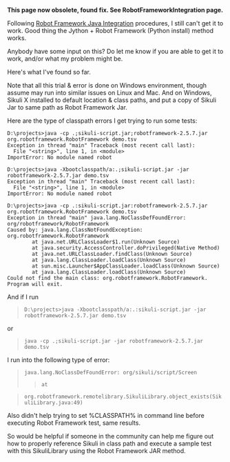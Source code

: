 **This page now obsolete, found fix. See RobotFrameworkIntegration page.**

Following [Robot Framework Java Integration](http://code.google.com/p/robotframework/wiki/JavaIntegration) procedures, I still can't get it to work. Good thing the Jython + Robot Framework (Python install) method works.

Anybody have some input on this? Do let me know if you are able to get it to work, and/or what my problem might be.

Here's what I've found so far.

Note that all this trial & error is done on Windows environment, though assume may run into similar issues on Linux and Mac. And on Windows, Sikuli X installed to default location & class paths, and put a copy of Sikuli Jar to same path as Robot Framework Jar.

Here are the type of classpath errors I get trying to run some tests:

```
D:\projects>java -cp .;sikuli-script.jar;robotframework-2.5.7.jar org.robotframework.RobotFramework demo.tsv
Exception in thread "main" Traceback (most recent call last):
  File "<string>", line 1, in <module>
ImportError: No module named robot

D:\projects>java -Xbootclasspath/a:.;sikuli-script.jar -jar robotframework-2.5.7.jar demo.tsv
Exception in thread "main" Traceback (most recent call last):
  File "<string>", line 1, in <module>
ImportError: No module named robot

D:\projects>java -cp .:sikuli-script.jar:robotframework-2.5.7.jar org.robotframework.RobotFramework demo.tsv
Exception in thread "main" java.lang.NoClassDefFoundError: org/robotframework/RobotFramework
Caused by: java.lang.ClassNotFoundException: org.robotframework.RobotFramework
        at java.net.URLClassLoader$1.run(Unknown Source)
        at java.security.AccessController.doPrivileged(Native Method)
        at java.net.URLClassLoader.findClass(Unknown Source)
        at java.lang.ClassLoader.loadClass(Unknown Source)
        at sun.misc.Launcher$AppClassLoader.loadClass(Unknown Source)
        at java.lang.ClassLoader.loadClass(Unknown Source)
Could not find the main class: org.robotframework.RobotFramework.  Program will exit.
```

And if I run

> `D:\projects>java -Xbootclasspath/a:.:sikuli-script.jar -jar robotframework-2.5.7.jar demo.tsv`

or

> `java -cp .;sikuli-script.jar -jar robotframework-2.5.7.jar demo.tsv`

I run into the following type of error:

> `java.lang.NoClassDefFoundError: org/sikuli/script/Screen`
> > `at`

> `org.robotframework.remotelibrary.SikuliLibrary.object_exists(SikuliLibrary.java:49)`

Also didn't help trying to set %CLASSPATH% in command line before executing Robot Framework test, same results.

So would be helpful if someone in the community can help me figure out how to properly reference Sikuli in class path and execute a sample test with this SikuliLibrary using the Robot Framework JAR method.